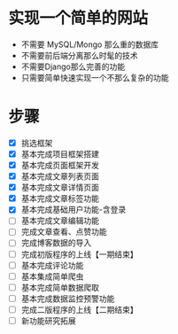 # 实现一个简单的网站

- 不需要 MySQL/Mongo 那么重的数据库
- 不需要前后端分离那么时髦的技术
- 不需要Django那么完善的功能
- 只需要简单快速实现一个不那么复杂的功能


# 步骤
- [x] 挑选框架
- [x] 基本完成项目框架搭建
- [x] 基本完成页面框架开发
- [x] 基本完成文章列表页面
- [x] 基本完成文章详情页面
- [x] 基本完成文章标签功能
- [x] 基本完成基础用户功能-含登录
- [ ] 基本完成文章编辑功能
- [ ] 完成文章查看、点赞功能
- [ ] 完成博客数据的导入
- [ ] 完成初版程序的上线【一期结束】
- [ ] 基本完成评论功能
- [ ] 基本集成简单爬虫
- [ ] 基本完成简单数据爬取
- [ ] 基本完成数据监控预警功能
- [ ] 完成二版程序的上线【二期结束】
- [ ] 新功能研究拓展